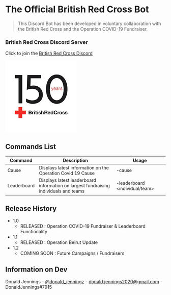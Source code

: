 ﻿# The Official British Red Cross Bot


> This Discord Bot has been developed in voluntary collaboration with the British Red Cross and the Operation COVID-19 Fundraiser. 

### British Red Cross Discord Server
Click to join the [British Red Cross Discord](https://discord.gg/yEK46uT)

![](images/logo.png)

## Commands List
| Command | Description | Usage |
| ------- | ----------- | ----- |
| Cause | Displays latest information on the Operation Covid 19 Cause | -cause |
| Leaderboard | Displays latest leaderboard information on largest fundraising individuals and teams | -leaderboard <individual/team> |

## Release History
* 1.0
  * RELEASED : Operation COVID-19 Fundraiser & Leaderboard Functionality
* 1.1
  * RELEASED : Operation Beirut Update
* 1.2
  * COMING SOON : Future Campaigns / Fundraisers

## Information on Dev
Donald Jennings - [@donald_jenningz](https://twitter.com/donald_jenningz) - donald.jennings2020@gmail.com - DonaldJennings#7915
